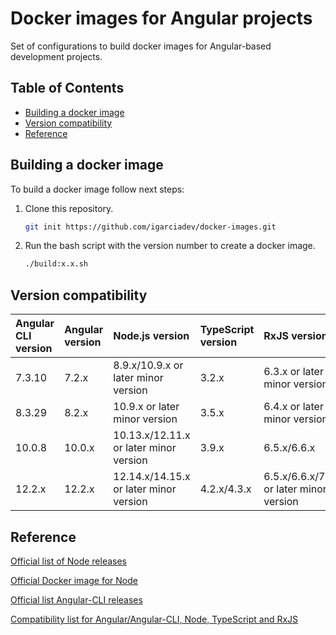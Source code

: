 # Docker images for Angular projects

Set of configurations to build docker images for Angular-based development projects.

## Table of Contents

- [Building a docker image](#building-a-docker-image)
- [Version compatibility](#version-compatibility)
- [Reference](#reference)

## Building a docker image

To build a docker image follow next steps:

1. Clone this repository.

    ```bash
    git init https://github.com/igarciadev/docker-images.git
    ```

2. Run the bash script with the version number to create a docker image.

    ```bash
    ./build:x.x.sh
    ```

## Version compatibility

| Angular CLI version | Angular version | Node.js version | TypeScript version | RxJS version |
| :- | :- | :- | :- | :- |
| 7.3.10 | 7.2.x |8.9.x/10.9.x or later minor version | 3.2.x | 6.3.x or later minor version |
| 8.3.29 | 8.2.x | 10.9.x or later minor version | 3.5.x | 6.4.x or later minor version |
| 10.0.8 | 10.0.x | 10.13.x/12.11.x or later minor version | 3.9.x | 6.5.x/6.6.x |
| 12.2.x | 12.2.x | 12.14.x/14.15.x or later minor version | 4.2.x/4.3.x | 6.5.x/6.6.x/7.0.x or later minor version |

## Reference

[Official list of Node releases](https://nodejs.org/es/download/releases/)

[Official Docker image for Node](https://hub.docker.com/_/node)

[Official list Angular-CLI releases](https://www.npmjs.com/package/@angular/cli?activeTab=versions)

[Compatibility list for Angular/Angular-CLI, Node, TypeScript and RxJS](https://gist.github.com/LayZeeDK/c822cc812f75bb07b7c55d07ba2719b3)